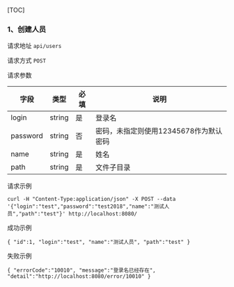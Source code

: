 [TOC]

### 1、创建人员

请求地址  ``api/users``

请求方式 ``POST``

请求参数

|字段|类型|必填|说明|
|----|----|----|----|
|login|string|是|登录名|
|password|string|否|密码，未指定则使用12345678作为默认密码|
|name|string|是|姓名|
|path|string|是|文件子目录|

请求示例

``
curl -H "Content-Type:application/json" -X POST --data '{"login":"test","password":"test2018","name":"测试人员","path":"test"}' http://localhost:8080/
``

成功示例

``
{
  "id":1,
  "login":"test",
  "name":"测试人员",
  "path":"test"
}
``

失败示例

``
{
  "errorCode":"10010",
  "message":"登录名已经存在",
  "detail":"http://localhost:8080/error/10010"
}
``
